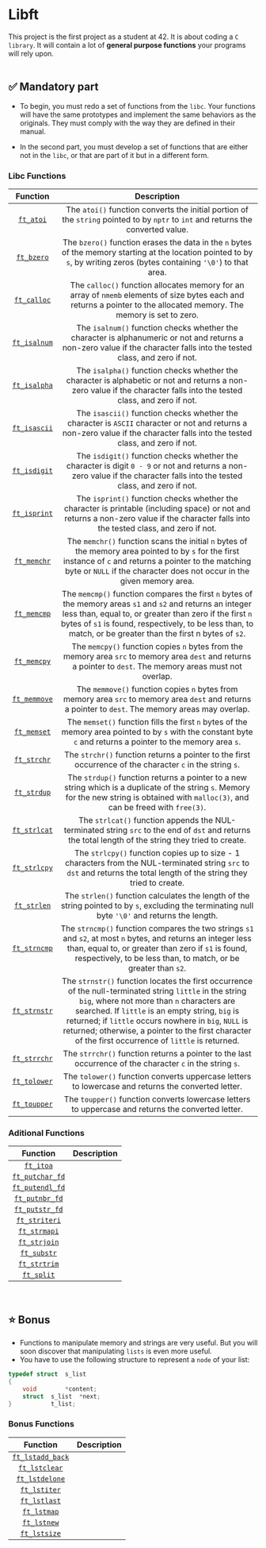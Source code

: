 # Libft

This project is the first project as a student at 42. It is about coding a `C library`. It will contain a lot of **general purpose functions** your programs will rely upon.
<br>
<br>

## ✅ Mandatory part

- To begin, you must redo a set of functions from the `libc`. Your functions will have the same prototypes and implement the same behaviors as the originals. They must comply with the way they are defined in their manual.

- In the second part, you must develop a set of functions that are either not in the `libc`, or that are part of it but in a different form.


### Libc Functions

| Function | Description |
| :------: | :---------: |
| [`ft_atoi`](https://github.com/daniele-frade/42sp-cursus/blob/main/libft/ft_atoi.c) | The `atoi()` function converts the initial portion of the `string` pointed to by `nptr` to `int` and returns the converted value. |
| [`ft_bzero`](https://github.com/daniele-frade/42sp-cursus/blob/main/libft/ft_bzero.c) | The `bzero()` function erases the data in the `n` bytes of the memory starting at the location pointed to by `s`, by writing zeros (bytes containing `'\0'`) to that area. |
| [`ft_calloc`](https://github.com/daniele-frade/42sp-cursus/blob/main/libft/ft_calloc.c) | The `calloc()` function allocates memory for an array of `nmemb` elements of size bytes each and returns a pointer to the allocated memory. The memory is set to zero. |
| [`ft_isalnum`](https://github.com/daniele-frade/42sp-cursus/blob/main/libft/ft_isalnum.c) | The `isalnum()` function checks whether the character is alphanumeric or not and returns a non-zero value if the character falls into the tested class, and zero if not. |
| [`ft_isalpha`](https://github.com/daniele-frade/42sp-cursus/blob/main/libft/ft_isalpha.c) | The `isalpha()` function checks whether the character is alphabetic or not and returns a non-zero value if the character falls into the tested class, and zero if not. |
| [`ft_isascii`](https://github.com/daniele-frade/42sp-cursus/blob/main/libft/ft_isascii.c) | The `isascii()` function checks whether the character is `ASCII` character or not and returns a non-zero value if the character falls into the tested class, and zero if not. |
| [`ft_isdigit`](https://github.com/daniele-frade/42sp-cursus/blob/main/libft/ft_isdigit.c) | The `isdigit()` function checks whether the character is digit `0 - 9` or not and returns a non-zero value if the character falls into the tested class, and zero if not. |
| [`ft_isprint`](https://github.com/daniele-frade/42sp-cursus/blob/main/libft/ft_isprint.c) | The `isprint()` function checks whether the character is printable (including space) or not and returns a non-zero value if the character falls into the tested class, and zero if not. |
| [`ft_memchr`](https://github.com/daniele-frade/42sp-cursus/blob/main/libft/ft_memchr.c) | The `memchr()` function scans the initial `n` bytes of the memory area pointed to by `s` for the first instance of `c` and returns a pointer to the matching byte or `NULL` if the character does not occur in the given memory area. |
| [`ft_memcmp`](https://github.com/daniele-frade/42sp-cursus/blob/main/libft/ft_memcmp.c) | The `memcmp()` function compares the first `n` bytes of the memory areas `s1` and `s2` and returns an integer less than, equal to, or greater than zero if the first `n` bytes of `s1` is found, respectively, to be less than, to match, or be greater than the first n bytes of `s2`. |
| [`ft_memcpy`](https://github.com/daniele-frade/42sp-cursus/blob/main/libft/ft_memcpy.c) | The `memcpy()` function copies `n` bytes from the memory area `src` to memory area `dest` and returns a pointer to `dest`. The memory areas must not overlap. |
| [`ft_memmove`](https://github.com/daniele-frade/42sp-cursus/blob/main/libft/ft_memmove.c) | The `memmove()` function copies `n` bytes from memory area `src` to memory area `dest` and returns a pointer to `dest`. The memory areas may overlap. |
| [`ft_memset`](https://github.com/daniele-frade/42sp-cursus/blob/main/libft/ft_memset.c) | The `memset()` function fills the first `n` bytes of the memory area pointed to by `s` with the constant byte `c` and returns a pointer to the memory area `s`. |
| [`ft_strchr`](https://github.com/daniele-frade/42sp-cursus/blob/main/libft/ft_strchr.c) | The `strchr()` function returns a pointer to the first occurrence of the character `c` in the string `s`. |
| [`ft_strdup`](https://github.com/daniele-frade/42sp-cursus/blob/main/libft/ft_strdup.c) | The `strdup()` function returns a pointer to a new string which is a duplicate of the string `s`. Memory for the new string is obtained with `malloc(3)`, and can be freed with `free(3)`. |
| [`ft_strlcat`](https://github.com/daniele-frade/42sp-cursus/blob/main/libft/ft_strlcat.c) | The `strlcat()` function appends the NUL-terminated string `src` to the end of `dst` and returns the total length of the string they tried to create. |
| [`ft_strlcpy`](https://github.com/daniele-frade/42sp-cursus/blob/main/libft/ft_strlcpy.c) | The `strlcpy()` function copies up to size - 1 characters from the NUL-terminated string `src` to `dst` and returns the total length of the string they tried to create. |
| [`ft_strlen`](https://github.com/daniele-frade/42sp-cursus/blob/main/libft/ft_strlen.c) | The `strlen()` function calculates the length of the string pointed to by `s`, excluding the terminating null byte `'\0'` and returns the length. |
| [`ft_strncmp`](https://github.com/daniele-frade/42sp-cursus/blob/main/libft/ft_strncmp.c) | The `strncmp()` function compares the two strings `s1` and `s2`, at most `n` bytes, and returns an integer less than, equal to, or greater than zero if `s1` is found, respectively, to be less than, to match, or be greater than `s2`. |
| [`ft_strnstr`](https://github.com/daniele-frade/42sp-cursus/blob/main/libft/ft_strnstr.c) | The `strnstr()` function locates the first occurrence of the null-terminated string `little` in the string `big`, where not more than `n` characters are searched. If `little` is an empty string, `big` is returned; if `little` occurs nowhere in `big`, `NULL` is returned; otherwise, a pointer to the first character of the first occurrence of `little` is returned. |
| [`ft_strrchr`](https://github.com/daniele-frade/42sp-cursus/blob/main/libft/ft_strrchr.c) | The `strrchr()` function returns a pointer to the last occurrence of the character `c` in the string `s`. |
| [`ft_tolower`](https://github.com/daniele-frade/42sp-cursus/blob/main/libft/ft_tolower.c) | The `tolower()` function converts uppercase letters to lowercase and returns the converted letter. |
| [`ft_toupper`](https://github.com/daniele-frade/42sp-cursus/blob/main/libft/ft_toupper.c) | The `toupper()` function converts lowercase letters to uppercase and returns the converted letter. |

### Aditional Functions

| Function | Description |
| :------: | :---------: |
| [`ft_itoa`](https://github.com/daniele-frade/42sp-cursus/blob/main/libft/ft_itoa.c) |  |
| [`ft_putchar_fd`](https://github.com/daniele-frade/42sp-cursus/blob/main/libft/ft_putchar_fd.c) |  |
| [`ft_putendl_fd`](https://github.com/daniele-frade/42sp-cursus/blob/main/libft/ft_putendl_fd.c) |  |
| [`ft_putnbr_fd`](https://github.com/daniele-frade/42sp-cursus/blob/main/libft/ft_putnbr_fd.c) |  |
| [`ft_putstr_fd`](https://github.com/daniele-frade/42sp-cursus/blob/main/libft/ft_putstr_fd.c) |  |
| [`ft_striteri`](https://github.com/daniele-frade/42sp-cursus/blob/main/libft/ft_striteri.c) |  |
| [`ft_strmapi`](https://github.com/daniele-frade/42sp-cursus/blob/main/libft/ft_strmapi.c) |  |
| [`ft_strjoin`](https://github.com/daniele-frade/42sp-cursus/blob/main/libft/ft_strjoin.c) |  |
| [`ft_substr`](https://github.com/daniele-frade/42sp-cursus/blob/main/libft/ft_substr.c) |  |
| [`ft_strtrim`](https://github.com/daniele-frade/42sp-cursus/blob/main/libft/ft_strtrim.c) |  |
| [`ft_split`](https://github.com/daniele-frade/42sp-cursus/blob/main/libft/ft_split.c) |  |
<br>

## ⭐ Bonus

- Functions to manipulate memory and strings are very useful. But you will soon discover that manipulating `lists` is even more useful.
- You have to use the following structure to represent a `node` of your list:

```C
typedef	struct	s_list
{
	void		*content;
	struct	s_list	*next;
}			t_list;

```
### Bonus Functions

| Function | Description |
| :------: | :---------: |
| [`ft_lstadd_back`](https://github.com/daniele-frade/42sp-cursus/blob/main/libft/ft_lstadd_back_bonus.c) |  |
| [`ft_lstclear`](https://github.com/daniele-frade/42sp-cursus/blob/main/libft/ft_lstclear_bonus.c) | |
| [`ft_lstdelone`](https://github.com/daniele-frade/42sp-cursus/blob/main/libft/ft_lstdelone_bonus.c) |  |
| [`ft_lstiter`](https://github.com/daniele-frade/42sp-cursus/blob/main/libft/ft_lstiter_bonus.c) |  |
| [`ft_lstlast`](https://github.com/daniele-frade/42sp-cursus/blob/main/libft/ft_lstlast_bonus.c) |  |
| [`ft_lstmap`](https://github.com/daniele-frade/42sp-cursus/blob/main/libft/ft_lstmap_bonus.c) |  |
| [`ft_lstnew`](https://github.com/daniele-frade/42sp-cursus/blob/main/libft/ft_lstnew_bonus.c) |  |
| [`ft_lstsize`](https://github.com/daniele-frade/42sp-cursus/blob/main/libft/ft_lstsize_bonus.c) |  |
